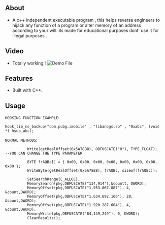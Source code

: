 ## About

- A c++ independent executable program , this helps reverse engineers to hijack any function of a program or alter memory of an address according to your will. its made for educational purposes dont' use it for illegal purposes . 

## Video
- Totally working !
![Demo File](https://github.com/ExploitTheLoop/External-Function-Hooking/blob/main/document_6199413394852809235.gif)

## Features
- Built with C++.

## Usage
`HOOKING FUNCTION EXAMPLE`:
```
hook_lib_no_backup("com.pubg.imobile" , "libanogs.so" , "0xabc", (void *) hsub_abc);
```

`NORMAL METHODS`:

```
          Write(getRealOffset(0x5A78B8), OBFUSCATE("0"), TYPE_FLOAT); --YOU CAN CHANGE THE TYPE PARAMETER
		  
          BYTE frAQBc[] = { 0x00, 0x00, 0x00, 0x00, 0x00, 0x00, 0x00, 0x00 };
          WriteByte(getRealOffset(0x5A78B8), frAQBc, sizeof(frAQBc));
		  
		  SetSearchRange(C_ALLOC);
          MemorySearch(pkg,OBFUSCATE("134,914"),&countt, DWORD);
          MemoryOffset(pkg,OBFUSCATE("1.953.067.887"), 4, &count,DWORD);
          MemoryOffset(pkg,OBFUSCATE("1.634.692.166"), 28, &count,DWORD);
          MemoryOffset(pkg,OBFUSCATE("1.920.287.604"), 4, &count,DWORD);
          MemoryWrite(pkg,OBFUSCATE("84,149,249"), 0, DWORD);
          ClearResults();
		  
